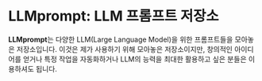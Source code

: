# LLMprompt: LLM 프롬프트 저장소

**LLMprompt**는 다양한 LLM(Large Language Model)을 위한 프롬프트들을 모아놓은 저장소입니다. 이것은 제가 사용하기 위해 모아놓은 저장소이지만, 창의적인 아이디어를 얻거나 특정 작업을 자동화하거나 LLM의 능력을 최대한 활용하고 싶은 분들은 이용하셔도 됩니다.
